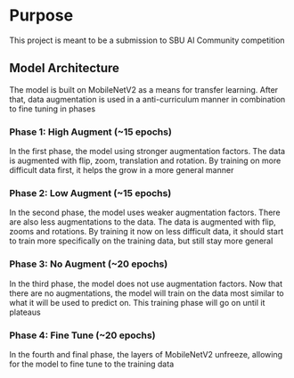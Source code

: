 # Purpose

This project is meant to be a submission to SBU AI Community competition

## Model Architecture

The model is built on MobileNetV2 as a means for transfer learning. After that, data augmentation is used in a anti-curriculum manner in combination to fine tuning in phases

### Phase 1: High Augment (~15 epochs)

In the first phase, the model using stronger augmentation factors. The data is augmented with flip, zoom, translation and rotation. By training on more difficult data first, it helps the grow in a more general manner

### Phase 2: Low Augment (~15 epochs)

In the second phase, the model uses weaker augmentation factors. There are also less augmentations to the data. The data is augmented with flip, zooms and rotations. By training it now on less difficult data, it should start to train more specifically on the training data, but still stay more general

### Phase 3: No Augment (~20 epochs)

In the third phase, the model does not use augmentation factors. Now that there are no augmentations, the model will train on the data most similar to what it will be used to predict on. This training phase will go on until it plateaus

### Phase 4: Fine Tune (~20 epochs)

In the fourth and final phase, the layers of MobileNetV2 unfreeze, allowing for the model to fine tune to the training data
